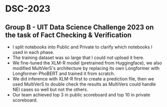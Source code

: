 # DSC-2023
## Group B - UIT Data Science Challenge 2023 on the task of Fact Checking &amp; Verification
- I split notebooks into Public and Private to clarify which notebooks I used in each phase.
- The training dataset was so large that I could not upload it here.
- We fine-tuned the XLM-R model (pretrained from Huggingface), we also modified MultiVerS's architecture by replacing its own Longformer with Longformer-PhoBERT and trained it from scratch.
- We did inference with XLM-R first to create a prediction file, then we used MultiVerS to double check the results as MultiVers could handle NEI cases so well but not the others.
- Our team achieved top 3 in public scoreboard and top 10 in private scoreboard.
